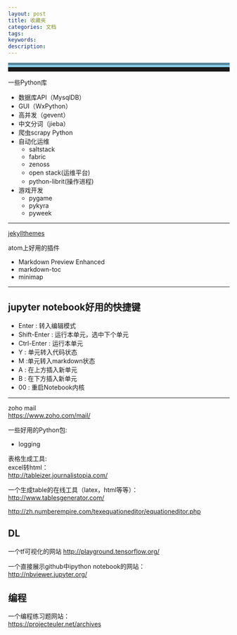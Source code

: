 ```yaml
---
layout: post
title: 收藏夹
categories: 文档
tags:
keywords:
description:
---
```




<hr style="height:10px;border:none;border-top:10px groove skyblue;" />

一些Python库
- 数据库API（MysqlDB）
- GUI（WxPython）
- 高并发（gevent）
- 中文分词（jieba）
- 爬虫scrapy Python
- 自动化运维
    - saltstack
    - fabric
    - zenoss
    - open stack(运维平台)
    - python-librit(操作进程)
- 游戏开发
    - pygame
    - pykyra
    - pyweek




-----------------------


[jekyllthemes](http://jekyllthemes.org/)



atom上好用的插件
- Markdown Preview Enhanced
- markdown-toc
- minimap


----------------------
## jupyter notebook好用的快捷键
- Enter : 转入编辑模式
- Shift-Enter : 运行本单元，选中下个单元
- Ctrl-Enter : 运行本单元
- Y : 单元转入代码状态
- M :单元转入markdown状态
- A : 在上方插入新单元
- B : 在下方插入新单元
- 00 : 重启Notebook内核

----------------------
zoho mail  
https://www.zoho.com/mail/

一些好用的Python包:
- logging


表格生成工具:  
excel转html：  
http://tableizer.journalistopia.com/    


一个生成table的在线工具（latex，html等等）：  
http://www.tablesgenerator.com/

http://zh.numberempire.com/texequationeditor/equationeditor.php


## DL
一个tf可视化的网站
http://playground.tensorflow.org/



一个直接展示github中ipython notebook的网站：  
http://nbviewer.jupyter.org/

## 编程
一个编程练习题网站：  
https://projecteuler.net/archives
